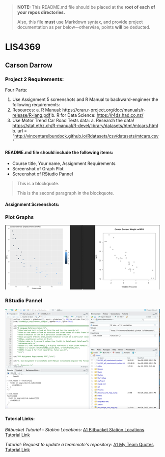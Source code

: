 > **NOTE:** This README.md file should be placed at the **root of each of your repos directories.**
>
>Also, this file **must** use Markdown syntax, and provide project documentation as per below--otherwise, points **will** be deducted.
>

# LIS4369

## Carson Darrow

### Project 2 Requirements:

Four Parts:

1. Use Assignment 5 screenshots and R Manual to backward-engineer the following requirements:
2. Resources:
    a. R Manual: https://cran.r-project.org/doc/manuals/r-release/R-lang.pdf 
    b. R for Data Science: https://r4ds.had.co.nz/
3. Use Motor Trend Car Road Tests data:
    a. Research the data!  https://stat.ethz.ch/R-manual/R-devel/library/datasets/html/mtcars.html 
    b. url = "http://vincentarelbundock.github.io/Rdatasets/csv/datasets/mtcars.csv"


#### README.md file should include the following items:

* Course title, Your name, Assignment Requirements
* Screenshot of Graph Plot
* Screenshot of RStudio Pannel

> This is a blockquote.
> 
> This is the second paragraph in the blockquote.


#### Assignment Screenshots:

### Plot Graphs
![Graphs](img/Plot.png)

### RStudio Pannel
![Pannel](img/R.png)






#### Tutorial Links:

*Bitbucket Tutorial - Station Locations:*
[A1 Bitbucket Station Locations Tutorial Link](https://bitbucket.org/cbd19a/bitbucketstationlocations/ "Bitbucket Station Locations")

*Tutorial: Request to update a teammate's repository:*
[A1 My Team Quotes Tutorial Link](https://bitbucket.org/username/myteamquotes/ "My Team Quotes Tutorial")

